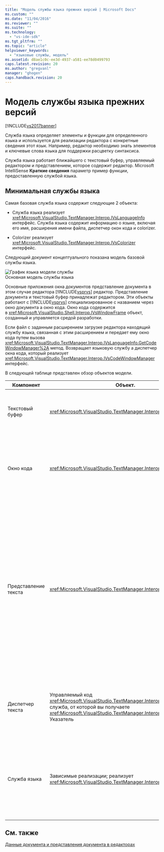 ```yaml
---
title: "Модель службы языка прежних версий | Microsoft Docs"
ms.custom: ""
ms.date: "11/04/2016"
ms.reviewer: ""
ms.suite: ""
ms.technology: 
  - "vs-ide-sdk"
ms.tgt_pltfrm: ""
ms.topic: "article"
helpviewer_keywords: 
  - "языковые службы, модель"
ms.assetid: d8ae1c0c-ee3d-4937-a581-ee78d0499793
caps.latest.revision: 20
ms.author: "gregvanl"
manager: "ghogen"
caps.handback.revision: 20
---
```

# Модель службы языка прежних версий
[!INCLUDE[vs2017banner](../../code-quality/includes/vs2017banner.md)]

Служба языка определяет элементы и функции для определенного языка и используется для реализации редактора с конкретные сведения этот язык.  Например, редактор необходимо знать элементов и ключевые слова языка для поддержки расцветку синтаксиса.  
  
 Служба языка работает ближайшего с текстовый буфер, управляемый редактором и представлением, которое содержит редактор.  Microsoft IntelliSense **Краткие сведения** параметр пример функции, предоставленную службой языка.  
  
## Минимальная службы языка  
 Самая базовая служба языка содержит следующие 2 объекта:  
  
-   Служба языка реализует <xref:Microsoft.VisualStudio.TextManager.Interop.IVsLanguageInfo> интерфейс.  Служба языка содержит информацию о языке, включая его имя, расширения имени файла, диспетчер окон кода и colorizer.  
  
-   Colorizer реализует <xref:Microsoft.VisualStudio.TextManager.Interop.IVsColorizer> интерфейс.  
  
 Следующий документ концептуального показана модель базовой службы языка.  
  
 ![График языка модели службы](../../extensibility/media/vslanguageservicemodel.gif "vsLanguageServiceModel")  
Основная модель службы языка  
  
 Основные приложения окна документов представление документа в этом случае редактора [!INCLUDE[vsprvs](../../code-quality/includes/vsprvs_md.md)] редактор.  Представление документа и текстовый буфер принадлежат редактором.  Эти объекты работают с [!INCLUDE[vsprvs](../../code-quality/includes/vsprvs_md.md)] специализированное с названием через окно документа a окно кода.  Окно кода содержится в <xref:Microsoft.VisualStudio.Shell.Interop.IVsWindowFrame> объект, созданный и управляется средой разработки.  
  
 Если файл с заданным расширением загрузке редактора находящий службу языка, связанная с этим расширением и передает ему окно кода путем вызова <xref:Microsoft.VisualStudio.TextManager.Interop.IVsLanguageInfo.GetCodeWindowManager%2A> метод.  Возвращает языковую службу a диспетчер окна кода, который реализует <xref:Microsoft.VisualStudio.TextManager.Interop.IVsCodeWindowManager> интерфейс.  
  
 В следующей таблице представлен обзор объектов модели.  
  
|Компонент|Объект.|Функция|  
|---------------|-------------|-------------|  
|Текстовый буфер|<xref:Microsoft.VisualStudio.TextManager.Interop.VsTextBuffer>|Юникод чтения\/записи текстовый поток.  Текст может использовать другие кодировки.|  
|Окно кода|<xref:Microsoft.VisualStudio.TextManager.Interop.VsCodeWindow>|Окно документа, которая содержит один или несколько представления текста.  После [!INCLUDE[vsprvs](../../code-quality/includes/vsprvs_md.md)] в режиме MDI \(MDI\) окно кода дочерний элемент MDI.|  
|Представление текста|<xref:Microsoft.VisualStudio.TextManager.Interop.VsTextView>|Окно, которое позволяет пользователю перемещаться и просматривать текст с помощью клавиатуры и мыши.  Представление текста отображается пользователю как редактор.  Можно использовать представления текста в обычных окнах редактора окне выходные данные и окне интерпретация.  Кроме того, можно настроить одну или несколько представлений текста в окне кода.|  
|Диспетчер текста|Управляемый код <xref:Microsoft.VisualStudio.TextManager.Interop.SVsTextManager> служба, от которой вы получаете  <xref:Microsoft.VisualStudio.TextManager.Interop.IVsTextManager> Указатель|Компонент, который поддерживает общие сведения совместно используемого всеми компонентами, описанными ранее.|  
|Служба языка|Зависимые реализации; реализует <xref:Microsoft.VisualStudio.TextManager.Interop.IVsLanguageInfo>|Объект, который предоставляет редактор с данными о языковом как синтаксис при выборе, завершение выписки и проверка парности фигурных скобок.|  
  
## См. также  
 [Данные документа и представления документа в редакторах](../../extensibility/document-data-and-document-view-in-custom-editors.md)